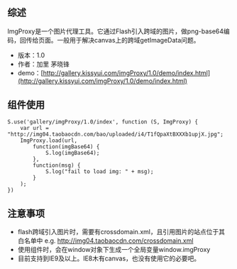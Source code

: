 ## 综述

ImgProxy是一个图片代理工具。它通过Flash引入跨域的图片，做png-base64编码，回传给页面。一般用于解决canvas上的跨域getImageData问题。

* 版本：1.0
* 作者：加里 茅晓锋
* demo：[http://gallery.kissyui.com/imgProxy/1.0/demo/index.html](http://gallery.kissyui.com/imgProxy/1.0/demo/index.html)

## 组件使用

    S.use('gallery/imgProxy/1.0/index', function (S, ImgProxy) {
    	var url = "http://img04.taobaocdn.com/bao/uploaded/i4/T1fQpaXtBXXXb1upjX.jpg";
    	ImgProxy.load(url,
    	    function(imgBase64) {
    	        S.log(imgBase64);
    	    },
    	    function(msg) {
    	        S.log("fail to load img: " + msg);
    	    }
    	);
    })

## 注意事项

* flash跨域引入图片时，需要有crossdomain.xml，且引用图片的站点位于其白名单中 e.g. http://img04.taobaocdn.com/crossdomain.xml
* 使用组件时，会在window对象下生成一个全局变量window.imgProxy
* 目前支持到IE9及以上。IE8木有canvas，也没有使用它的必要吧。
